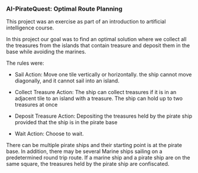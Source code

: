 ### AI-PirateQuest: Optimal Route Planning

This project was an exercise as part of an introduction to artificial intelligence course.

In this project our goal was to find an optimal solution where we collect all the treasures from the islands that contain treasure and deposit them in the base while avoiding the marines.

The rules were:
- Sail Action: Move one tile vertically or horizontally.
the ship cannot move diagonally, and it cannot sail into an island.

- Collect Treasure Action: The ship can collect treasures if it is in an adjacent tile to an island with a treasure.
The ship can hold up to two treasures at once

- Deposit Treasure Action: Depositing the treasures held by the pirate ship provided that the ship is in the pirate base

- Wait Action: Choose to wait.

There can be multiple pirate ships and their starting point is at the pirate base.
In addition, there may be several Marine ships sailing on a predetermined round trip route.
If a marine ship and a pirate ship are on the same square, the treasures held by the pirate ship are confiscated.

